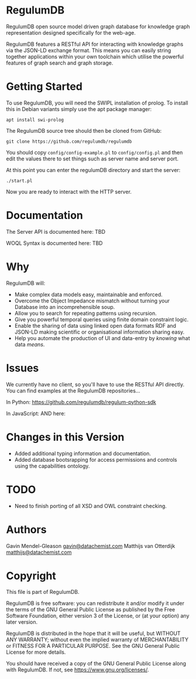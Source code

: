 # RegulumDB

RegulumDB open source model driven graph database for knowledge graph representation designed 
specifically for the web-age. 

RegulumDB features a RESTful API for interacting with knowledge graphs via the JSON-LD exchange 
format. This means you can easily string together applications within your own toolchain which 
utilise the powerful features of graph search and graph storage. 

# Getting Started

To use RegulumDB, you will need the SWIPL installation of prolog. To install this in Debian variants
simply use the apt package manager: 

```
apt install swi-prolog
```

The RegulumDB source tree should then be cloned from GitHub: 

```
git clone https://github.com/regulumdb/regulumdb
```

You should copy `config/config-example.pl` to `config/config.pl` and then 
edit the values there to set things such as server name and server 
port. 

At this point you can enter the regulumDB directory and start the server: 

```
./start.pl
```

Now you are ready to interact with the HTTP server. 

# Documentation 

The Server API is documented here: TBD

WOQL Syntax is documented here: TBD

# Why 

RegulumDB will: 

* Make complex data models easy, maintainable and enforced. 
* Overcome the Object Impedance mismatch without turning your Database into an incomprehensible soup. 
* Allow you to search for repeating patterns using recursion. 
* Give you powerful temporal queries using finite domain constraint logic. 
* Enable the sharing of data using linked open data formats RDF and JSON-LD making scientific or organisational information sharing easy.
* Help you automate the production of UI and data-entry by *knowing* what data *means*.

# Issues 

We currently have no client, so you'll have to use the RESTful API directly. You can find 
examples at the RegulumDB repositories...

In Python: https://github.com/regulumdb/regulum-python-sdk

In JavaScript: 
AND here: 

# Changes in this Version 

* Added additional typing information and documentation. 
* Added database bootsrapping for access permissions and controls using the capabilities ontology.

# TODO

* Need to finish porting of all XSD and OWL constraint checking. 

# Authors

Gavin Mendel-Gleason <gavin@datachemist.com>
Matthijs van Otterdijk <matthijs@datachemist.com>

# Copyright

This file is part of RegulumDB.

RegulumDB is free software: you can redistribute it and/or modify
it under the terms of the GNU General Public License as published by
the Free Software Foundation, either version 3 of the License, or
(at your option) any later version.

RegulumDB is distributed in the hope that it will be useful,
but WITHOUT ANY WARRANTY; without even the implied warranty of
MERCHANTABILITY or FITNESS FOR A PARTICULAR PURPOSE.  See the
GNU General Public License for more details.

You should have received a copy of the GNU General Public License
along with RegulumDB.  If not, see <https://www.gnu.org/licenses/>.
